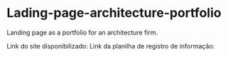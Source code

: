 # Lading-page-architecture-portfolio
Landing page as a portfolio for an architecture firm.

Link do site disponibilizado:
Link da planilha de registro de informação: